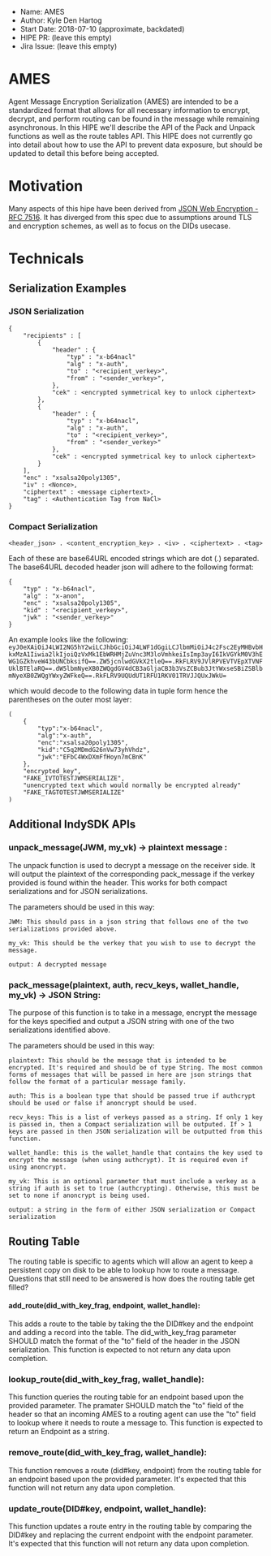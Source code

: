 - Name: AMES
- Author: Kyle Den Hartog
- Start Date: 2018-07-10 (approximate, backdated)
- HIPE PR: (leave this empty)
- Jira Issue: (leave this empty)

# AMES
[summary]: #summary

Agent Message Encryption Serialization (AMES) are intended to be a standardized format that allows for all necessary information to encrypt, decrypt, and perform routing can be found in the message while remaining asynchronous. In this HIPE we'll describe the API of the Pack and Unpack functions as well as the route tables API. This HIPE does not currently go into detail about how to use the API to prevent data exposure, but should be updated to detail this before being accepted.

# Motivation
[motivation]: #motivation

Many aspects of this hipe have been derived from [JSON Web Encryption - RFC 7516](https://tools.ietf.org/html/rfc7516). It has diverged from this spec due to assumptions around TLS and encryption schemes, as well as to focus on the DIDs usecase. 

# Technicals

## Serialization Examples

### JSON Serialization

```
{
    "recipients" : [
        {
            "header" : { 
                "typ" : "x-b64nacl"
                "alg" : "x-auth", 
                "to" : "<recipient_verkey>", 
                "from" : "<sender_verkey>",
            },
            "cek" : <encrypted symmetrical key to unlock ciphertext>
        },
        {    
            "header" : { 
                "typ" : "x-b64nacl",
                "alg" : "x-auth",
                "to" : "<recipient_verkey>",
                "from" : "<sender_verkey>"
            },
            "cek" : <encrypted symmetrical key to unlock ciphertext>
        }
    ],
    "enc" : "xsalsa20poly1305",
    "iv" : <Nonce>,
    "ciphertext" : <message ciphertext>,
    "tag" : <Authentication Tag from NaCl>
}
```

### Compact Serialization
` <header_json> . <content_encryption_key> . <iv> . <ciphertext> . <tag> `

Each of these are base64URL encoded strings which are dot (.) separated. 
The base64URL decoded header json will adhere to the following format:

```
{
    "typ" : "x-b64nacl",
    "alg" : "x-anon",
	"enc" : "xsalsa20poly1305",
	"kid" : "<recipient_verkey>",
	"jwk" : "<sender_verkey>" 
}
```

An example looks like the following:
`
eyJ0eXAiOiJ4LWI2NG5hY2wiLCJhbGciOiJ4LWF1dGgiLCJlbmMiOiJ4c2Fsc2EyMHBvbHkxMzA1Iiwia2lkIjoiQzVxMk1EbWRHMjZuVnc3M3loVmhkeiIsImp3ayI6IkVGYkM0V3hEWG1GZkhveW43bUNCbksifQ==.ZW5jcnlwdGVkX2tleQ==.RkFLRV9JVlRPVEVTVEpXTVNFUklBTElaRQ==.dW5lbmNyeXB0ZWQgdGV4dCB3aGljaCB3b3VsZCBub3JtYWxseSBiZSBlbmNyeXB0ZWQgYWxyZWFkeQ==.RkFLRV9UQUdUT1RFU1RKV01TRVJJQUxJWkU=
`

which would decode to the following data in tuple form hence the parentheses on the outer most layer:
```
(
    {
        "typ":"x-b64nacl",
        "alg":"x-auth",
        "enc":"xsalsa20poly1305",
        "kid":"C5q2MDmdG26nVw73yhVhdz",
        "jwk":"EFbC4WxDXmFfHoyn7mCBnK"
    },
    "encrypted_key",
    "FAKE_IVTOTESTJWMSERIALIZE",
    "unencrypted text which would normally be encrypted already"
    "FAKE_TAGTOTESTJWMSERIALIZE"
)
```

## Additional IndySDK APIs

### unpack_message(JWM, my_vk) -> plaintext message :
The unpack function is used to decrypt a message on the receiver side. It will output the plaintext of the corresponding pack_message if the verkey provided is found within the header. This works for both compact serializations and for JSON serializations.

The parameters should be used in this way:

    JWM: This should pass in a json string that follows one of the two serializations provided above.

    my_vk: This should be the verkey that you wish to use to decrypt the message.

    output: A decrypted message

### pack_message(plaintext, auth, recv_keys, wallet_handle, my_vk) -> JSON String:
The purpose of this function is to take in a message, encrypt the message for the keys specified and output a JSON string with one of the two serializations identified above.

The parameters should be used in this way:
    
    plaintext: This should be the message that is intended to be encrypted. It's required and should be of type String. The most common forms of messages that will be passed in here are json strings that follow the format of a particular message family.
    
    auth: This is a boolean type that should be passed true if authcrypt should be used or false if anoncrypt should be used.
    
    recv_keys: This is a list of verkeys passed as a string. If only 1 key is passed in, then a Compact serialization will be outputed. If > 1 keys are passed in then JSON serialization will be outputted from this function.

    wallet_handle: this is the wallet_handle that contains the key used to encrypt the message (when using authcrypt). It is required even if using anoncrypt.

    my_vk: This is an optional parameter that must include a verkey as a string if auth is set to true (authcrypting). Otherwise, this must be set to none if anoncrypt is being used.  

    output: a string in the form of either JSON serialization or Compact serialization

## Routing Table
The routing table is specific to agents which will allow an agent to keep a persistent copy on disk to be able to lookup how to route a message. Questions that still need to be answered is how does the routing table get filled?

#### add_route(did_with_key_frag, endpoint, wallet_handle):
This adds a route to the table by taking the the DID#key and the endpoint and adding a record into the table. The did_with_key_frag parameter SHOULD match the format of the "to" field of the header in the JSON serialization. This function is expected to not return any data upon completion.

### lookup_route(did_with_key_frag, wallet_handle):
This function queries the routing table for an endpoint based upon the provided parameter. The pramater SHOULD match the "to" field of the header so that an incoming AMES to a routing agent can use the "to" field to lookup where it needs to route a message to. This function is expected to return an Endpoint as a string. 

### remove_route(did_with_key_frag, wallet_handle):
This function removes a route (did#key, endpoint) from the routing table for an endpoint based upon the provided parameter. It's expected that this function will not return any data upon completion.

### update_route(DID#key, endpoint, wallet_handle):
This function updates a route entry in the routing table by comparing the DID#key and replacing the current endpoint with the endpoint parameter. It's expected that this function will not return any data upon completion.
